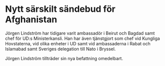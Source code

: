 # Nytt särskilt sändebud för Afghanistan

Jörgen Lindström har tidigare varit ambassadör i Beirut och Bagdad samt chef för UD:s Ministerkansli. Han har även tjänstgjort som chef vid Kungliga Hovstaterna, vid olika enheter i UD samt vid ambassaderna i Rabat och Islamabad samt Sveriges delegation till Nato i Bryssel.

Jörgen Lindström tillträder sin nya befattning omedelbart.

